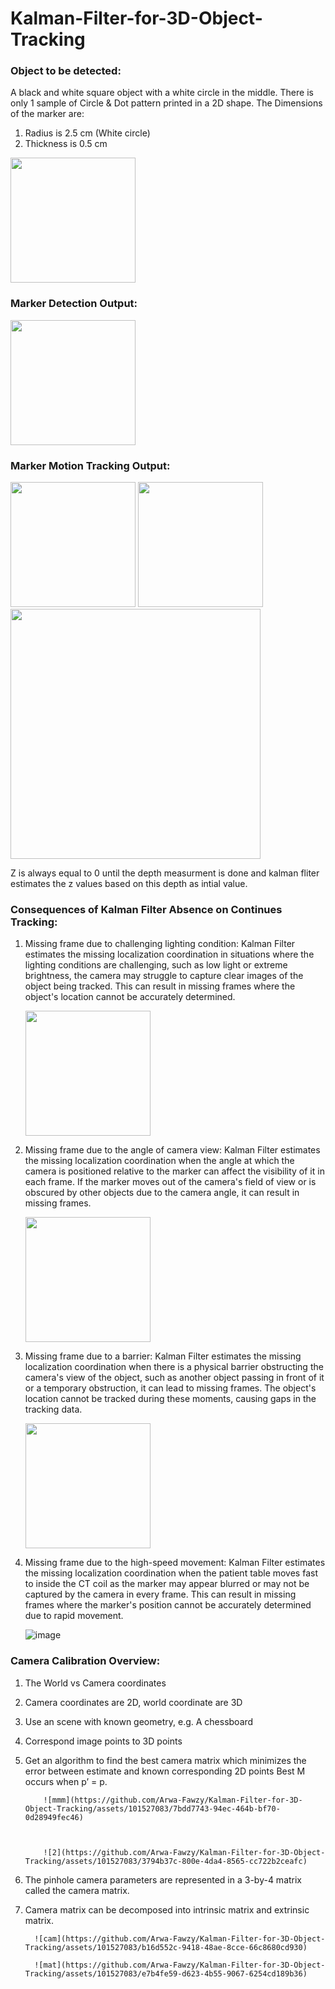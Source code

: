 # Kalman-Filter-for-3D-Object-Tracking

### Object to be detected:
A black and white square object with a white circle in the middle. There is only 1 sample of Circle & Dot pattern printed in a 2D shape​. The Dimensions of the marker are:​
1. Radius is 2.5 cm (White circle)​
2. Thickness is 0.5 cm


<img src="https://github.com/Arwa-Fawzy/Kalman-Filter-for-3D-Object-Tracking/assets/101527083/bcd8f321-36a8-4b80-9920-e5c5c3bae5d7" width="200" />

### Marker Detection Output:

<img src="https://github.com/Arwa-Fawzy/Kalman-Filter-for-3D-Object-Tracking/assets/101527083/3d71d08c-1446-4445-9283-3ced371b6066" width="200" />


### Marker Motion Tracking Output​:

<img src="https://github.com/Arwa-Fawzy/Kalman-Filter-for-3D-Object-Tracking/assets/101527083/3c48459c-664c-4447-b5e4-d3956389303a" width="200" />

<img src="https://github.com/Arwa-Fawzy/Kalman-Filter-for-3D-Object-Tracking/assets/101527083/c10514cd-de23-48ac-bd01-a1865bdb2578" width="200" />

<img src="https://github.com/Arwa-Fawzy/Kalman-Filter-for-3D-Object-Tracking/assets/101527083/1318e619-1375-4f40-a2a3-39295fc9f0a8" width="400" />


Z is always equal to 0 until the depth measurment is done and kalman fliter estimates the z values based on this depth as intial value. 


### Consequences of Kalman Filter Absence on Continues Tracking:
1. Missing frame due to challenging lighting condition:​
   Kalman Filter estimates the missing localization  coordination in situations where the lighting conditions are challenging, such as low light or extreme brightness, the camera may struggle to capture clear images of the object being tracked. This can result in missing frames where the object's location cannot be accurately determined.​

   <img src="https://github.com/Arwa-Fawzy/Kalman-Filter-for-3D-Object-Tracking/assets/101527083/6caf638c-9dc9-4cd7-bccf-aeac2b4c680d" width="200" />

2. Missing frame due to the angle of camera view:​
   Kalman Filter estimates the missing localization coordination when the angle at which the camera is positioned relative to the marker  can affect the visibility of it in each frame. If the marker moves out of the camera's field of view or is obscured by other objects due to the camera angle, it can result in missing frames. ​

      <img src="https://github.com/Arwa-Fawzy/Kalman-Filter-for-3D-Object-Tracking/assets/101527083/4fcfed97-1ab4-43cd-a3bf-5aaf2119d9e8" width="200" />

3. Missing frame due to a barrier:​
   Kalman Filter estimates the missing localization  coordination when there is a physical barrier obstructing the camera's view of the object, such as another object passing in front of it or a temporary obstruction, it can lead to missing frames. The object's location cannot be tracked during these moments, causing gaps in the tracking data.​

      <img src="https://github.com/Arwa-Fawzy/Kalman-Filter-for-3D-Object-Tracking/assets/101527083/46b45648-d029-48f1-93f5-04212fe8e6e6" width="200" />

4. Missing frame due to the high-speed movement:​
   Kalman Filter estimates the missing localization coordination when the patient table moves fast to inside the CT coil as the marker may appear blurred or may not be captured by the camera in every frame. This can result in missing frames where the marker's position cannot be accurately determined due to rapid movement.​

   ![image](https://github.com/Arwa-Fawzy/Kalman-Filter-for-3D-Object-Tracking/assets/101527083/33aa58e2-19bd-457b-9aa0-4301709f6c09)


### Camera Calibration​ Overview:
1. The World vs Camera coordinates​
2. Camera coordinates are 2D, world coordinate are 3D​
3. Use an scene with known geometry, e.g. A chessboard​
4. Correspond image points to 3D points​
5. Get an algorithm to find the best camera matrix which minimizes the error between estimate and known corresponding 2D points​ Best M occurs when p’ = p.​

           ![mmm](https://github.com/Arwa-Fawzy/Kalman-Filter-for-3D-Object-Tracking/assets/101527083/7bdd7743-94ec-464b-bf70-0d28949fec46)


   
           ![2](https://github.com/Arwa-Fawzy/Kalman-Filter-for-3D-Object-Tracking/assets/101527083/3794b37c-800e-4da4-8565-cc722b2ceafc)



1. The pinhole camera parameters are represented in a 3-by-4 matrix called the camera matrix.​
2. Camera matrix can be decomposed into intrinsic matrix and extrinsic matrix.

         ![cam](https://github.com/Arwa-Fawzy/Kalman-Filter-for-3D-Object-Tracking/assets/101527083/b16d552c-9418-48ae-8cce-66c8680cd930)

         ![mat](https://github.com/Arwa-Fawzy/Kalman-Filter-for-3D-Object-Tracking/assets/101527083/e7b4fe59-d623-4b55-9067-6254cd189b36)




​

​

​




